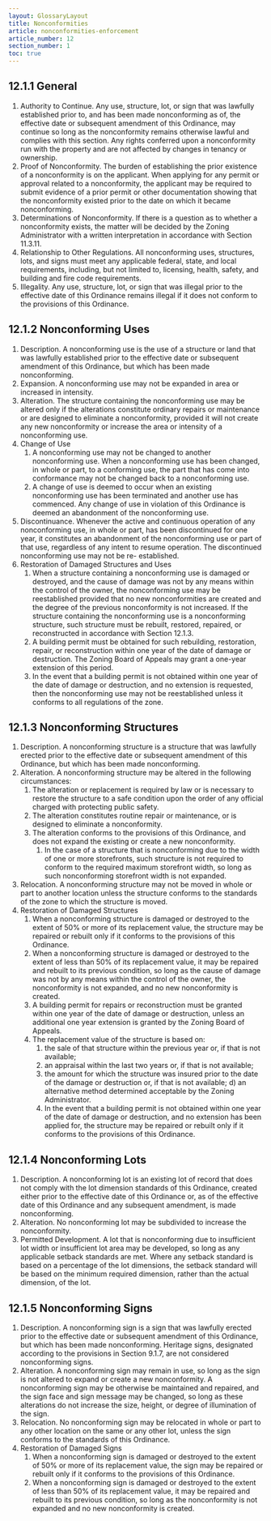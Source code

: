 ```yaml
---
layout: GlossaryLayout
title: Nonconformities
article: nonconformities-enforcement
article_number: 12
section_number: 1
toc: true
---
```


## 12.1.1 General

1. Authority to Continue. Any use, structure, lot, or sign that was lawfully established prior to, and has been made nonconforming as of, the effective date or subsequent amendment of this Ordinance, may continue so long as the nonconformity remains otherwise lawful and
   complies with this section. Any rights conferred upon a nonconformity run with the property and are not affected by changes in tenancy or ownership.
2. Proof of Nonconformity. The burden of establishing the prior existence of a nonconformity is on
   the applicant. When applying for any permit or approval related to a nonconformity, the applicant may be required to submit evidence of a prior permit or other documentation showing that the nonconformity existed prior to the date on which it became nonconforming.
3. Determinations of Nonconformity. If there is a question as to whether a nonconformity exists, the matter will be decided by the Zoning Administrator with a written interpretation in accordance with Section 11.3.11.
4. Relationship to Other Regulations. All nonconforming uses, structures, lots, and signs must meet any applicable federal, state, and local requirements, including, but not limited to, licensing, health, safety, and building and fire code requirements.
5. Illegality. Any use, structure, lot, or sign that was illegal prior to the effective date of this Ordinance remains illegal if it does not conform to the provisions of this Ordinance.

## 12.1.2 Nonconforming Uses

1. Description. A nonconforming use is the use of a structure or land that was lawfully established prior to the effective date or subsequent amendment of this Ordinance, but which has been made nonconforming.
2. Expansion. A nonconforming use may not be expanded in area or increased in intensity.
3. Alteration. The structure containing the nonconforming use may be altered only if the alterations constitute ordinary repairs or maintenance or are designed to eliminate a
   nonconformity, provided it will not create any new nonconformity or increase the area or intensity of a nonconforming use.
4. Change of Use
   1. A nonconforming use may not be changed to another nonconforming use. When a nonconforming use has been changed, in whole or part, to a conforming use, the part that has come into conformance may not be changed back to a nonconforming use.
   2. A change of use is deemed to occur when an existing nonconforming use has been terminated and another use has commenced. Any change of use in violation of this Ordinance is deemed an abandonment of the nonconforming use.
5. Discontinuance. Whenever the active and continuous operation of any nonconforming use, in whole or part, has been discontinued for one year, it constitutes an abandonment of the nonconforming use or part of that use,
   regardless of any intent to resume operation. The discontinued nonconforming use may not be re- established.
6. Restoration of Damaged Structures and Uses
   1. When a structure containing a nonconforming use is damaged or destroyed, and the cause of damage was not by any means within the control of the owner, the nonconforming use may be reestablished provided that no new nonconformities are created and the degree of the previous nonconformity is not increased. If the structure containing the nonconforming use is a nonconforming structure, such structure must be rebuilt, restored, repaired, or reconstructed in accordance with Section 12.1.3.
   2. A building permit must be obtained for such rebuilding, restoration, repair, or reconstruction within one year of the date of damage or destruction. The Zoning Board of Appeals may grant a one-year extension of this period.
   3. In the event that a building permit is not obtained within one year of the date of damage or destruction, and no extension is requested, then the nonconforming use may not be reestablished unless it conforms to all regulations of the zone.

## 12.1.3 Nonconforming Structures

1. Description. A nonconforming structure is a structure that was lawfully erected prior to the effective date or subsequent amendment of this Ordinance, but which has been made nonconforming.
2. Alteration. A nonconforming structure may be altered in the following circumstances:
   1. The alteration or replacement is required by law or is necessary to restore the structure to a safe condition upon the order of any official charged with protecting public safety.
   2. The alteration constitutes routine repair or maintenance, or is designed to eliminate a nonconformity.
   3. The alteration conforms to the provisions of this Ordinance, and does not expand the existing or create a new nonconformity.
      1. In the case of a structure that is nonconforming due to the width of one or more storefronts, such structure is not required to conform to the required maximum storefront width, so long as such nonconforming storefront width is not expanded.
3. Relocation. A nonconforming structure may not be moved in whole or part to another location unless the structure conforms to the standards of the zone to which the structure is moved.
4. Restoration of Damaged Structures
   1. When a nonconforming structure is damaged or destroyed to the extent of 50% or more of its replacement value, the structure may be repaired or rebuilt only if it conforms to the provisions of this Ordinance.
   2. When a nonconforming structure is damaged or destroyed to the extent of less than 50% of its replacement value, it may be repaired and rebuilt to its previous condition, so long as the cause of damage was not by any means within the control of the owner, the nonconformity is not expanded, and no new nonconformity is created.
   3. A building permit for repairs or reconstruction must be granted within one year of the date of damage or destruction, unless an additional one year extension is granted by the Zoning Board of Appeals.
   4. The replacement value of the structure is based on:
      1. the sale of that structure within the previous year or, if that is not available;
      2. an appraisal within the last two years or, if that is not available;
      3. the amount for which the structure was insured prior to the date of the damage or destruction or, if that is not available; d) an alternative method determined acceptable by the Zoning Administrator.
      4. In the event that a building permit is not obtained within one year of the date of damage or destruction, and no extension has been applied for, the structure may be repaired or rebuilt only if it conforms to the provisions of this Ordinance.

## 12.1.4 Nonconforming Lots

1. Description. A nonconforming lot is an existing lot of record that does not comply with the lot dimension standards of this Ordinance, created either prior to the effective date of this Ordinance or, as of the effective date of this Ordinance
   and any subsequent amendment, is made nonconforming.
2. Alteration. No nonconforming lot may be subdivided to increase the nonconformity.
3. Permitted Development. A lot that is nonconforming due to insufficient lot width or insufficient lot area may be developed, so long as any applicable setback standards are met. Where any setback standard is based on a percentage of the lot dimensions, the setback standard will be based on the minimum required dimension, rather than the actual dimension, of the lot.

## 12.1.5 Nonconforming Signs

1. Description. A nonconforming sign is a sign that was lawfully erected prior to the effective date or subsequent amendment of this Ordinance, but which has been made nonconforming. Heritage signs, designated according to the provisions in Section 9.1.7, are not considered nonconforming signs.
2. Alteration. A nonconforming sign may remain in use, so long as the sign is not altered to expand or create a new nonconformity. A nonconforming sign may be otherwise be maintained and repaired, and the sign face and sign message may be changed, so long as these alterations do not increase the size, height, or degree of illumination of the sign.
3. Relocation. No nonconforming sign may be relocated in whole or part to any other location on the same or any other lot, unless the sign conforms to the standards of this Ordinance.
4. Restoration of Damaged Signs
   1. When a nonconforming sign is damaged or destroyed to the extent of 50% or more of its replacement value, the sign may be repaired or rebuilt only if it conforms to the provisions of this Ordinance.
   2. When a nonconforming sign is damaged or destroyed to the extent of less than 50% of its replacement value, it may be repaired and rebuilt to its previous condition, so long as the nonconformity is not expanded and no new nonconformity is created.

